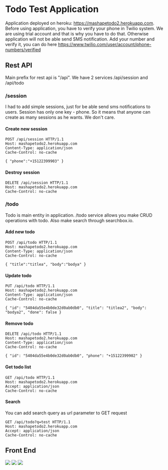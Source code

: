 # Todo Test Application

Application deployed on heroku: https://mashapetodo2.herokuapp.com.
Before using application, you have to verify your phone in Twilio system. We are using trial account and that is why you have to do that. Otherwise application will not be able send SMS notification. Add your number and verify it, you can do here https://www.twilio.com/user/account/phone-numbers/verified

## Rest API

Main prefix for rest api is "/api". We have 2 services /api/session and /api/todo

### /session

I had to add simple sessions, just for be able send sms notifications to users. Session has only one key - phone. So it means that anyone can create as many sessions as he wants. We don't care.  

#### Create new session

```
POST /api/session HTTP/1.1
Host: mashapetodo2.herokuapp.com
Content-Type: application/json
Cache-Control: no-cache

{ "phone":"+15122399903" }
```

#### Destroy session

```
DELETE /api/session HTTP/1.1
Host: mashapetodo2.herokuapp.com
Cache-Control: no-cache
```

### /todo

Todo is main entity in application. /todo service allows you make CRUD operations with todo. Also make search through searchbox.io. 

#### Add new todo
```
POST /api/todo HTTP/1.1
Host: mashapetodo2.herokuapp.com
Content-Type: application/json
Cache-Control: no-cache

{ "title":"titlea", "body":"bodya" }
```
#### Update todo
```
PUT /api/todo HTTP/1.1
Host: mashapetodo2.herokuapp.com
Content-Type: application/json
Cache-Control: no-cache

{ "id": "5404da55e4b0de32d0ab0db0", "title": "titlea2", "body": "bodya2", "done": false }
```
#### Remove todo
```
DELETE /api/todo HTTP/1.1
Host: mashapetodo2.herokuapp.com
Content-Type: application/json
Cache-Control: no-cache

{ "id": "5404da55e4b0de32d0ab0db0", "phone": "+15122399902" }
```
#### Get todo list
```
GET /api/todo HTTP/1.1
Host: mashapetodo2.herokuapp.com
Accept: application/json
Cache-Control: no-cache
```
#### Search
You can add search query as url parameter to GET request
```
GET /api/todo?q=test HTTP/1.1
Host: mashapetodo2.herokuapp.com
Accept: application/json
Cache-Control: no-cache
```

## Front End

![](https://dl.dropboxusercontent.com/u/22762275/todo/Screen%20Shot%202014-09-01%20at%203.49.11%20PM.png)
![](https://dl.dropboxusercontent.com/u/22762275/todo/Screen%20Shot%202014-09-01%20at%203.49.19%20PM.png)
![](https://dl.dropboxusercontent.com/u/22762275/todo/Screen%20Shot%202014-09-01%20at%203.49.30%20PM.png)
